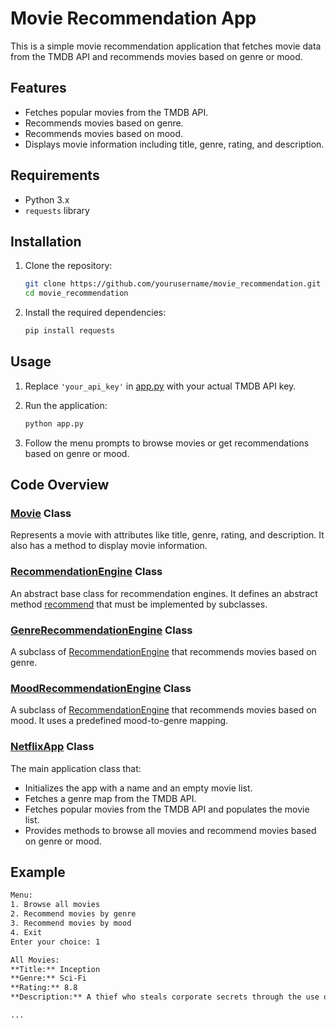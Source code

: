 # Movie Recommendation App

This is a simple movie recommendation application that fetches movie data from the TMDB API and recommends movies based on genre or mood.

## Features

- Fetches popular movies from the TMDB API.
- Recommends movies based on genre.
- Recommends movies based on mood.
- Displays movie information including title, genre, rating, and description.

## Requirements

- Python 3.x
- `requests` library

## Installation

1. Clone the repository:
    ```sh
    git clone https://github.com/yourusername/movie_recommendation.git
    cd movie_recommendation
    ```

2. Install the required dependencies:
    ```sh
    pip install requests
    ```

## Usage

1. Replace `'your_api_key'` in [app.py](http://_vscodecontentref_/1) with your actual TMDB API key.

2. Run the application:
    ```sh
    python app.py
    ```

3. Follow the menu prompts to browse movies or get recommendations based on genre or mood.

## Code Overview

### [Movie](http://_vscodecontentref_/2) Class

Represents a movie with attributes like title, genre, rating, and description. It also has a method to display movie information.

### [RecommendationEngine](http://_vscodecontentref_/3) Class

An abstract base class for recommendation engines. It defines an abstract method [recommend](http://_vscodecontentref_/4) that must be implemented by subclasses.

### [GenreRecommendationEngine](http://_vscodecontentref_/5) Class

A subclass of [RecommendationEngine](http://_vscodecontentref_/6) that recommends movies based on genre.

### [MoodRecommendationEngine](http://_vscodecontentref_/7) Class

A subclass of [RecommendationEngine](http://_vscodecontentref_/8) that recommends movies based on mood. It uses a predefined mood-to-genre mapping.

### [NetflixApp](http://_vscodecontentref_/9) Class

The main application class that:
- Initializes the app with a name and an empty movie list.
- Fetches a genre map from the TMDB API.
- Fetches popular movies from the TMDB API and populates the movie list.
- Provides methods to browse all movies and recommend movies based on genre or mood.

## Example

```sh
Menu:
1. Browse all movies
2. Recommend movies by genre
3. Recommend movies by mood
4. Exit
Enter your choice: 1

All Movies:
**Title:** Inception
**Genre:** Sci-Fi
**Rating:** 8.8
**Description:** A thief who steals corporate secrets through the use of dream-sharing technology is given the inverse task of planting an idea into the mind of a C.E.O.

...
